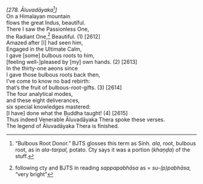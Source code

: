 *\[278. Āluvadāyaka*[^1]*\]*  
On a Himalayan mountain  
flows the great Indus, beautiful.  
There I saw the Passionless One,  
the Radiant One,[^2] Beautiful. (1) \[2612\]  
Amazed after \[I\] had seen him,  
Engaged in the Ultimate Calm,  
I gave \[some\] bulbous roots to him,  
\[feeling well-\]pleased by \[my\] own hands. (2) \[2613\]  
In the thirty-one aeons since  
I gave those bulbous roots back then,  
I’ve come to know no bad rebirth:  
that’s the fruit of bulbous-root-gifts. (3) \[2614\]  
The four analytical modes,  
and these eight deliverances,  
six special knowledges mastered:  
\[I have\] done what the Buddha taught! (4) \[2615\]  
Thus indeed Venerable Āluvadāyaka Thera spoke these verses.  
The legend of Āluvadāyaka Thera is finished.  
[^1]: “Bulbous Root Donor.” BJTS glosses this term as Sinh. *ala,* root,
    bulbous root, as in *ala-tarpal,* potato. Cty says it was a portion
    (*khaṇḍa*) of the stuff.  
[^2]: following cty and BJTS in reading *sappapabhāsa* as =
    *su-(p)pabhāsa,* “very bright”
